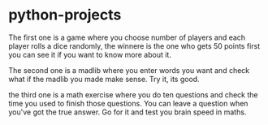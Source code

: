 # python-projects
The first one is a game where you choose number of players and each player rolls a dice randomly, the winnere is the one who gets 50 points first
you can see it if you want to know more about it.

The second one is a madlib where you enter words you want and check what if the madlib you made make sense. Try it, its good.

the third one is a math exercise where you do ten questions and check the time you used to finish those questions. You can leave a question when you've got the true answer.
Go for it and test you brain speed in maths.
